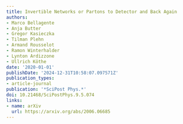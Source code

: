 ```yaml
---
title: Invertible Networks or Partons to Detector and Back Again
authors:
- Marco Bellagente
- Anja Butter
- Gregor Kasieczka
- Tilman Plehn
- Armand Rousselot
- Ramon Winterhalder
- Lynton Ardizzone
- Ullrich Köthe
date: '2020-01-01'
publishDate: '2024-12-31T10:58:07.097571Z'
publication_types:
- article-journal
publication: '*SciPost Phys.*'
doi: 10.21468/SciPostPhys.9.5.074
links:
- name: arXiv
  url: https://arxiv.org/abs/2006.06685
---
```

